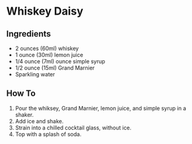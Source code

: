 # Whiskey Daisy

## Ingredients

* 2 ounces (60ml) whiskey
* 1 ounce (30ml) lemon juice
* 1/4 ounce (7ml) ounce simple syrup
* 1/2 ounce (15ml) Grand Marnier
* Sparkling water

## How To

1. Pour the whiksey, Grand Marnier, lemon juice, and simple syrup in a shaker.
2. Add ice and shake.
3. Strain into a chilled cocktail glass, without ice.
4. Top with a splash of soda.
